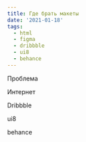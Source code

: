 ```yaml
---
title: Где брать макеты
date: '2021-01-18'
tags:
  - html
  - figma
  - dribbble
  - ui8
  - behance
---
```


Проблема

Интернет

Dribbble

ui8

behance
